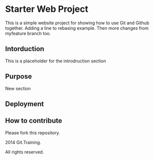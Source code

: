 # Starter Web Project

This is a simple website project for showing how to use Git and Github together.
Adding a line to rebasing example.
Then more changes from myfeature branch too.

## Intorduction

This is a placeholder for the introdruction section

## Purpose

New section

## Deployment

## How to contribute

Please fork this repository.

2014 Git.Training.

All rights reserved.